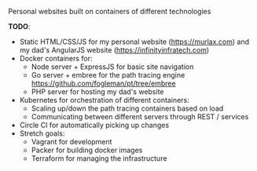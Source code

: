 Personal websites built on containers of different technologies

__TODO__:
- Static HTML/CSS/JS for my personal website (https://murlax.com) and my dad's AngularJS website (https://infinityinfratech.com)
- Docker containers for:
  - Node server + ExpressJS for basic site navigation
  - Go server + embree for the path tracing engine https://github.com/fogleman/pt/tree/embree
  - PHP server for hosting my dad's website
- Kubernetes for orchestration of different containers:
  - Scaling up/down the path tracing containers based on load
  - Communicating between different servers through REST / services
- Circle CI for automatically picking up changes
- Stretch goals:
  - Vagrant for development
  - Packer for building docker images
  - Terraform for managing the infrastructure
  
